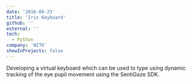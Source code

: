 ```yaml
---
date: '2016-09-23'
title: 'Iris Keyboard'
github: ''
external: ''
tech:
  - Python
company: 'NITK'
showInProjects: false
---
```


Developing a virtual keyboard which can be used to type using dynamic tracking of the eye pupil movement using the SentiGaze SDK.
